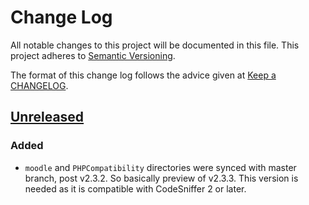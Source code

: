 # Change Log
All notable changes to this project will be documented in this file.
This project adheres to [Semantic Versioning](http://semver.org/).

The format of this change log follows the advice given at [Keep a CHANGELOG](http://keepachangelog.com).

## [Unreleased]
### Added
- `moodle` and `PHPCompatibility` directories were synced with master branch, post v2.3.2.  So basically preview
  of v2.3.3.  This version is needed as it is compatible with CodeSniffer 2 or later.

[Unreleased]: https://github.com/moodlerooms/moodle-coding-standard/commits/master